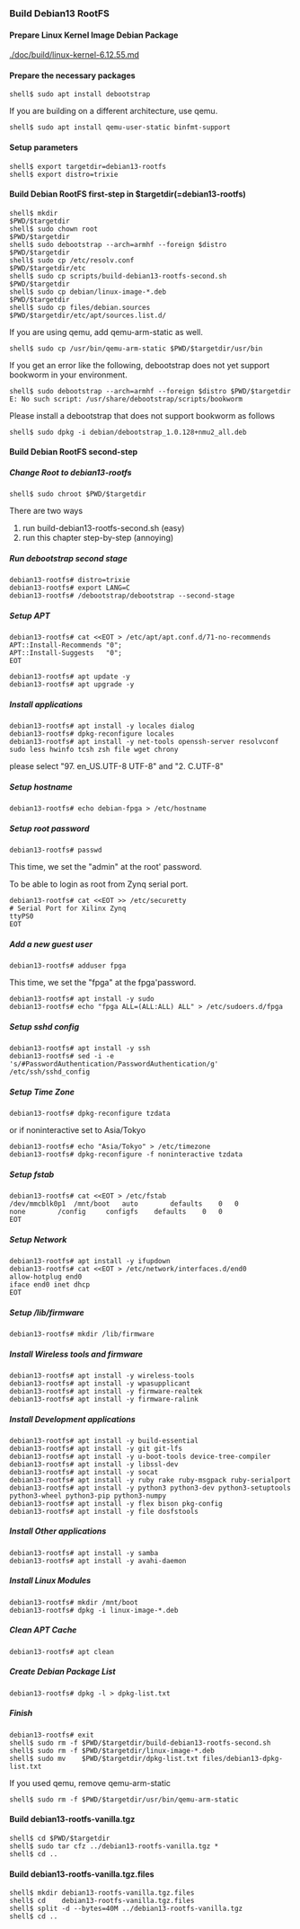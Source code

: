 ### Build Debian13 RootFS

#### Prepare Linux Kernel Image Debian Package

[./doc/build/linux-kernel-6.12.55.md](linux-kernel-6.12.55.md)

#### Prepare the necessary packages

```console
shell$ sudo apt install debootstrap
```

If you are building on a different architecture, use qemu.

```console
shell$ sudo apt install qemu-user-static binfmt-support
```

#### Setup parameters 

```console
shell$ export targetdir=debian13-rootfs
shell$ export distro=trixie
```

#### Build Debian RootFS first-step in $targetdir(=debian13-rootfs)

```console
shell$ mkdir                                            $PWD/$targetdir
shell$ sudo chown root                                  $PWD/$targetdir
shell$ sudo debootstrap --arch=armhf --foreign $distro  $PWD/$targetdir
shell$ sudo cp /etc/resolv.conf                         $PWD/$targetdir/etc
shell$ sudo cp scripts/build-debian13-rootfs-second.sh  $PWD/$targetdir
shell$ sudo cp debian/linux-image-*.deb                 $PWD/$targetdir
shell$ sudo cp files/debian.sources                     $PWD/$targetdir/etc/apt/sources.list.d/
```

If you are using qemu, add qemu-arm-static as well.

```console
shell$ sudo cp /usr/bin/qemu-arm-static $PWD/$targetdir/usr/bin
```

If you get an error like the following, debootstrap does not yet support bookworm in your environment.

```console
shell$ sudo debootstrap --arch=armhf --foreign $distro $PWD/$targetdir
E: No such script: /usr/share/debootstrap/scripts/bookworm
```

Please install a debootstrap that does not support bookworm as follows

```console
shell$ sudo dpkg -i debian/debootstrap_1.0.128+nmu2_all.deb
```

#### Build Debian RootFS second-step

##### Change Root to debian13-rootfs

```console
shell$ sudo chroot $PWD/$targetdir
```

There are two ways

1. run build-debian13-rootfs-second.sh (easy)
2. run this chapter step-by-step (annoying)

##### Run debootstrap second stage

```console
debian13-rootfs# distro=trixie
debian13-rootfs# export LANG=C
debian13-rootfs# /debootstrap/debootstrap --second-stage
```

##### Setup APT

```console
debian13-rootfs# cat <<EOT > /etc/apt/apt.conf.d/71-no-recommends
APT::Install-Recommends "0";
APT::Install-Suggests   "0";
EOT
```

```console
debian13-rootfs# apt update -y
debian13-rootfs# apt upgrade -y
```

##### Install applications

```console
debian13-rootfs# apt install -y locales dialog
debian13-rootfs# dpkg-reconfigure locales
debian13-rootfs# apt install -y net-tools openssh-server resolvconf sudo less hwinfo tcsh zsh file wget chrony
```

please select "97. en_US.UTF-8 UTF-8" and "2. C.UTF-8"

##### Setup hostname

```console
debian13-rootfs# echo debian-fpga > /etc/hostname
```

##### Setup root password

```console
debian13-rootfs# passwd
```

This time, we set the "admin" at the root' password.

To be able to login as root from Zynq serial port.

```console
debian13-rootfs# cat <<EOT >> /etc/securetty
# Serial Port for Xilinx Zynq
ttyPS0
EOT
```

##### Add a new guest user

```console
debian13-rootfs# adduser fpga
```

This time, we set the "fpga" at the fpga'password.

```console
debian13-rootfs# apt install -y sudo
debian13-rootfs# echo "fpga ALL=(ALL:ALL) ALL" > /etc/sudoers.d/fpga
```

##### Setup sshd config

```console
debian13-rootfs# apt install -y ssh
debian13-rootfs# sed -i -e 's/#PasswordAuthentication/PasswordAuthentication/g' /etc/ssh/sshd_config
```

##### Setup Time Zone

```console
debian13-rootfs# dpkg-reconfigure tzdata
```

or if noninteractive set to Asia/Tokyo

```console
debian13-rootfs# echo "Asia/Tokyo" > /etc/timezone
debian13-rootfs# dpkg-reconfigure -f noninteractive tzdata
```


##### Setup fstab

```console
debian13-rootfs# cat <<EOT > /etc/fstab
/dev/mmcblk0p1	/mnt/boot	auto		defaults	0	0
none		/config		configfs	defaults	0	0
EOT
````

##### Setup Network

```console
debian13-rootfs# apt install -y ifupdown
debian13-rootfs# cat <<EOT > /etc/network/interfaces.d/end0
allow-hotplug end0
iface end0 inet dhcp
EOT
````

##### Setup /lib/firmware

```console
debian13-rootfs# mkdir /lib/firmware
```

##### Install Wireless tools and firmware

```console
debian13-rootfs# apt install -y wireless-tools
debian13-rootfs# apt install -y wpasupplicant
debian13-rootfs# apt install -y firmware-realtek
debian13-rootfs# apt install -y firmware-ralink
```

##### Install Development applications

```console
debian13-rootfs# apt install -y build-essential
debian13-rootfs# apt install -y git git-lfs
debian13-rootfs# apt install -y u-boot-tools device-tree-compiler
debian13-rootfs# apt install -y libssl-dev
debian13-rootfs# apt install -y socat
debian13-rootfs# apt install -y ruby rake ruby-msgpack ruby-serialport 
debian13-rootfs# apt install -y python3 python3-dev python3-setuptools python3-wheel python3-pip python3-numpy
debian13-rootfs# apt install -y flex bison pkg-config
debian13-rootfs# apt install -y file dosfstools
```

##### Install Other applications

```console
debian13-rootfs# apt install -y samba
debian13-rootfs# apt install -y avahi-daemon
```

##### Install Linux Modules

```console
debian13-rootfs# mkdir /mnt/boot
debian13-rootfs# dpkg -i linux-image-*.deb
```

##### Clean APT Cache

```console
debian13-rootfs# apt clean
```

##### Create Debian Package List

```console
debian13-rootfs# dpkg -l > dpkg-list.txt
```

##### Finish

```console
debian13-rootfs# exit
shell$ sudo rm -f $PWD/$targetdir/build-debian13-rootfs-second.sh
shell$ sudo rm -f $PWD/$targetdir/linux-image-*.deb
shell$ sudo mv    $PWD/$targetdir/dpkg-list.txt files/debian13-dpkg-list.txt
```


If you used qemu, remove qemu-arm-static

```console
shell$ sudo rm -f $PWD/$targetdir/usr/bin/qemu-arm-static
```

#### Build debian13-rootfs-vanilla.tgz

```console
shell$ cd $PWD/$targetdir
shell$ sudo tar cfz ../debian13-rootfs-vanilla.tgz *
shell$ cd ..
```

#### Build debian13-rootfs-vanilla.tgz.files

```console
shell$ mkdir debian13-rootfs-vanilla.tgz.files
shell$ cd    debian13-rootfs-vanilla.tgz.files
shell$ split -d --bytes=40M ../debian13-rootfs-vanilla.tgz
shell$ cd ..
```
